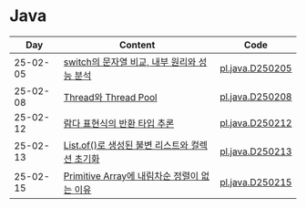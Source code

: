 

# Java
| Day      | Content                                                           | Code                |
|----------|-------------------------------------------------------------------|---------------------|
| 25-02-05 | [switch의 문자열 비교, 내부 원리와 성능 분석](https://kyr-db.tistory.com/715)    | [pl.java.D250205]() |
| 25-02-08 | [Thread와 Thread Pool](https://kyr-db.tistory.com/721)             | [pl.java.D250208]() |
| 25-02-12 | [람다 표현식의 반환 타입 추론](https://kyr-db.tistory.com/733)                | [pl.java.D250212]() |
| 25-02-13 | [List.of()로 생성된 불변 리스트와 컬렉션 초기화](https://kyr-db.tistory.com/727)  | [pl.java.D250213]() |
| 25-02-15 | [Primitive Array에 내림차순 정렬이 없는 이유](https://kyr-db.tistory.com/740) | [pl.java.D250215]() |
